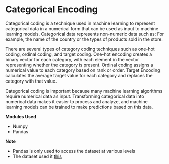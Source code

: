 # Categorical Encoding 
Categorical coding is a technique used in machine learning to represent categorical data in a numerical form that can be used as input to machine learning models. Categorical data represents non-numeric data such as: For example, the name of the country or the types of products sold in the store.

There are several types of category coding techniques such as one-hot coding, ordinal coding, and target coding. One-hot encoding creates a binary vector for each category, with each element in the vector representing whether the category is present. Ordinal coding assigns a numerical value to each category based on rank or order. Target Encoding calculates the average target value for each category and replaces the category with that value.

Categorical coding is important because many machine learning algorithms require numerical data as input. Transforming categorical data into numerical data makes it easier to process and analyze, and machine learning models can be trained to make predictions based on this data. 

**Modules Used**
* Numpy 
* Pandas 

**Note**
* Pandas is only used to access the dataset at various levels
* The dataset used it [this ](https://www.kaggle.com/competitions/house-prices-advanced-regression-techniques/data)
